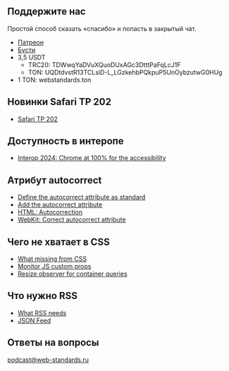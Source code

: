 ## Поддержите нас

Простой способ сказать «спасибо» и попасть в закрытый чат.

- [Патреон](https://www.patreon.com/webstandards_ru)
- [Бусти](https://boosty.to/webstandards_ru)
- 3,5 USDT
	- TRC20: TDWwqYaDVuXQuoDUxAGc3DtttPaFqLcJ1F
	- TON: UQDtdvstR13TCLsiD-L_LGzkehbPQkpuP5UnOybzutwG0HUg
- 1 TON: webstandards.ton

## Новинки Safari TP 202

- [Safari TP 202](https://webkit.org/blog/15798/release-notes-for-safari-technology-preview-202/)

## Доступность в интеропе

- [Interop 2024: Chrome at 100% for the accessibility](https://web.dev/blog/interop-2024-a11y)

## Атрибут autocorrect

- [Define the autocorrect attribute as standard](https://github.com/mdn/content/issues/35593)
- [Add the autocorrect attribute](https://github.com/whatwg/html/pull/5841)
- [HTML: Autocorrection](https://html.spec.whatwg.org/multipage/interaction.html#autocorrection)
- [WebKit: Correct autocorrect attribute](https://github.com/WebKit/WebKit/commit/28a8a4b35f3332e595d58745699986a271dcd941)

## Чего не хватает в CSS

- [What missing from CSS](https://developer.chrome.com/blog/missing-from-css)
- [Monitor JS custom props](https://x.com/jaffathecake/status/1829085969875628193)
- [Resize observer for container queries](https://github.com/w3c/csswg-drafts/issues/6205)

## Что нужно RSS

- [What RSS needs](https://www.mnot.net/blog/2024/08/25/feeds)
- [JSON Feed](https://www.jsonfeed.org/)

## Ответы на вопросы

[podcast@web-standards.ru](mailto:podcast@web-standards.ru)

